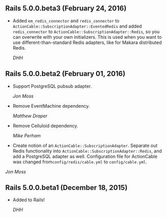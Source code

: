 ## Rails 5.0.0.beta3 (February 24, 2016) ##

*  Added `em_redis_connector` and `redis_connector` to
  `ActionCable::SubscriptionAdapter::EventedRedis` and added `redis_connector`
   to `ActionCable::SubscriptionAdapter::Redis`, so you can overwrite with your
   own initializers. This is used when you want to use different-than-standard
   Redis adapters, like for Makara distributed Redis.

   *DHH*

## Rails 5.0.0.beta2 (February 01, 2016) ##

*   Support PostgreSQL pubsub adapter.

    *Jon Moss*

*   Remove EventMachine dependency.

    *Matthew Draper*

*   Remove Celluloid dependency.

    *Mike Perham*

*   Create notion of an `ActionCable::SubscriptionAdapter`.
    Separate out Redis functionality into
    `ActionCable::SubscriptionAdapter::Redis`, and add a
    PostgreSQL adapter as well. Configuration file for
    ActionCable was changed from`config/redis/cable.yml` to
    `config/cable.yml`.

   *Jon Moss*

## Rails 5.0.0.beta1 (December 18, 2015) ##

*   Added to Rails!

    *DHH*
